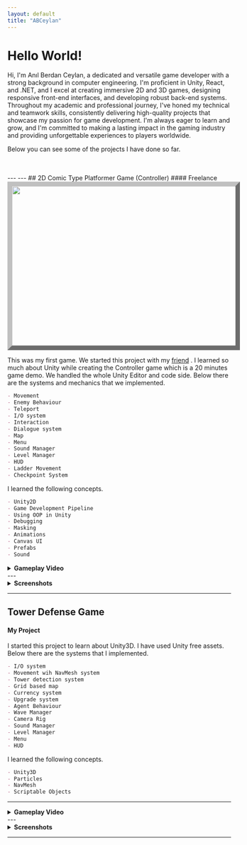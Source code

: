 ```yaml
---
layout: default
title: "ABCeylan"
---
```



  

# Hello World!
<div>
  Hi, I'm Anıl Berdan Ceylan, a dedicated and versatile game developer with a strong background in computer engineering. I'm proficient in Unity, React, and .NET, and I excel at creating immersive 2D and 3D games, designing responsive front-end interfaces, and developing robust back-end systems. Throughout my academic and professional journey, I've honed my technical and teamwork skills, consistently delivering high-quality projects that showcase my passion for game development. I'm always eager to learn and grow, and I'm committed to making a lasting impact in the gaming industry and providing unforgettable experiences to players worldwide.
    <br>

  Below you can see some of the projects I have done so far.
 
  <br>
  <br>
</div>
---

  
  

</details>
---
## 2D Comic Type Platformer Game (Controller)
#### Freelance
<img src="https://user-images.githubusercontent.com/81684850/158016164-512a0a90-dd57-4523-a0ac-b2ac11c1f3c5.png" width="640" height="360" style="border:10px outset silver;">

This was my first game. We started this project with my <a href="https://fahnucc.github.io/">friend</a> . I learned so much about Unity while creating the Controller game which is a 20 minutes game demo. We handled the whole Unity Editor and code side. Below there are the systems and mechanics that we implemented.  

```markdown
- Movement 
- Enemy Behaviour
- Teleport 
- I/O system
- Interaction
- Dialogue system
- Map
- Menu
- Sound Manager
- Level Manager
- HUD
- Ladder Movement
- Checkpoint System
```

I learned the following concepts.  

```markdown
- Unity2D
- Game Development Pipeline
- Using OOP in Unity
- Debugging
- Masking
- Animations
- Canvas UI
- Prefabs
- Sound
```

<details>
  <summary><b>Gameplay Video</b></summary>

<iframe width="560" height="315" src="https://www.youtube.com/embed/tG4yhZKnUNg" title="YouTube video player" frameborder="0" allow="accelerometer; autoplay; clipboard-write; encrypted-media; gyroscope; picture-in-picture" allowfullscreen></iframe>
  
  </details>
  ---
<details>
  <summary><b>Screenshots</b></summary>
  
<img src="https://user-images.githubusercontent.com/81684850/158018066-d2a88f5c-76b4-4066-91dd-811b7ddf6131.png" width="640" height="360" style="border:10px outset silver;">
<br>
<br>
<img src="https://user-images.githubusercontent.com/81684850/158018071-6f47f477-d149-4c8e-a27f-8754a7254889.png" width="640" height="360" style="border:10px outset silver;">

<br>
<br>
<img src="https://user-images.githubusercontent.com/81684850/158018190-2816361e-302a-4ca8-bb2f-40f9f0d6c420.png" width="640" height="360" style="border:10px outset silver;">
<br>
<br>

<img src="https://user-images.githubusercontent.com/81684850/158018214-51a32969-6a9c-4981-86fa-3a2e9ae0ecbf.png" width="640" height="360" style="border:10px outset silver;">
<br>
<br>
<img src="https://user-images.githubusercontent.com/81684850/158018217-bc1b957a-3daf-42e8-b3da-d246c5688114.png" width="640" height="360" style="border:10px outset silver;">
<br>
<br>
<img src="https://user-images.githubusercontent.com/81684850/158018278-ef8db34c-abeb-43eb-9f8d-dbfce945f295.png" width="640" height="360" style="border:10px outset silver;">
<br>
<br>
<br>
</details>

---
## Tower Defense Game
#### My Project

  


I started this project to learn about Unity3D. I have used Unity free assets. Below there are the systems that I implemented. 

```markdown
- I/O system
- Movement wih NavMesh system
- Tower detection system
- Grid based map
- Currency system
- Upgrade system
- Agent Behaviour
- Wave Manager
- Camera Rig
- Sound Manager
- Level Manager
- Menu 
- HUD
```

I learned the following concepts.  

```markdown
- Unity3D
- Particles
- NavMesh
- Scriptable Objects
```
 ---
 
 <details>
  <summary><b>Gameplay Video</b></summary>

<iframe width="560" height="315" src="https://www.youtube.com/embed/-O8dGlbY6y0" title="YouTube video player" frameborder="0" allow="accelerometer; autoplay; clipboard-write; encrypted-media; gyroscope; picture-in-picture" allowfullscreen></iframe>
  
  </details>
  ---
 
 
  <details>
  <summary><b>Screenshots</b></summary>
  <img src="https://user-images.githubusercontent.com/81684850/158018609-8717409b-597a-4f29-ae56-c114c14dff1a.png" width="640" height="360" style="border:10px outset silver;">
  <br>
  <br>
  <img src="https://user-images.githubusercontent.com/81684850/158018612-6c71ee4d-51a5-43be-a1ca-bb3826332c27.png" width="640" height="360" style="border:10px outset silver;">
  <br>
  <br>
  <img src="https://user-images.githubusercontent.com/81684850/158018615-594ba7c7-930b-4d33-a51d-ce3d55c3723c.png" width="640" height="360" style="border:10px outset silver;">
  <br>
  <br>
  <img src="https://user-images.githubusercontent.com/81684850/158018621-0bc9b772-d1ed-4b21-9daa-c6433a96be7d.png" width="640" height="360" style="border:10px outset silver;">
  <br>
  <br>
  </details>



---

  




  




